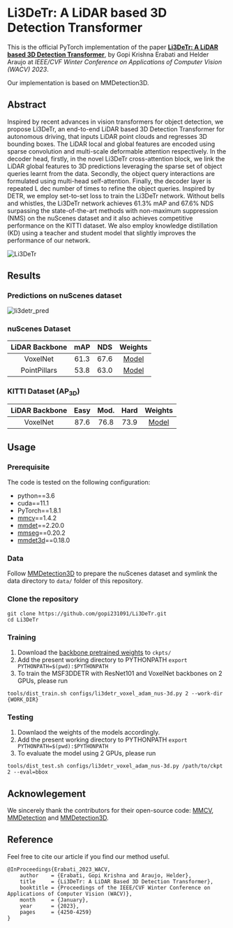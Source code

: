 # Li3DeTr: A LiDAR based 3D Detection Transformer

This is the official PyTorch implementation of the paper **[Li3DeTr: A LiDAR based 3D Detection Transformer](https://openaccess.thecvf.com/content/WACV2023/papers/Erabati_Li3DeTr_A_LiDAR_Based_3D_Detection_Transformer_WACV_2023_paper.pdf)**, by Gopi Krishna Erabati and Helder Araujo at *IEEE/CVF Winter Conference on Applications of Computer Vision (WACV) 2023*.

Our implementation is based on MMDetection3D.

## Abstract
Inspired by recent advances in vision transformers for object detection, we propose Li3DeTr, an end-to-end LiDAR based 3D Detection Transformer for autonomous driving, that inputs LiDAR point clouds and regresses 3D bounding boxes. The LiDAR local and global features are encoded using sparse convolution and multi-scale deformable attention respectively. In the decoder head, firstly, in the novel Li3DeTr cross-attention block, we link the LiDAR global features to 3D predictions leveraging the sparse set of object queries learnt from the data. Secondly, the object query interactions are formulated using multi-head self-attention. Finally, the decoder layer is repeated L dec number of times to refine the object queries. Inspired by DETR, we employ set-to-set loss to train the Li3DeTr network. Without bells and whistles, the Li3DeTr network achieves 61.3% mAP and 67.6% NDS surpassing the state-of-the-art methods with non-maximum suppression (NMS) on the nuScenes dataset and it also achieves competitive performance on the KITTI dataset. We also employ knowledge distillation (KD) using a teacher and student model that slightly improves the performance of our network.

![Li3DeTr](https://user-images.githubusercontent.com/22390149/198293675-5cc61685-d50f-434c-8c85-a1cb94f4da6b.png)

## Results

### Predictions on nuScenes dataset

![li3detr_pred](https://user-images.githubusercontent.com/22390149/198314047-d9e8c3b1-1eb4-4a65-a73e-71eda4101156.gif)

### nuScenes Dataset

| LiDAR Backbone | mAP | NDS | Weights |
| :---------: | :----: |:----: | :------: |
| VoxelNet | 61.3 | 67.6 | [Model](https://drive.google.com/file/d/1C_aBs9uyghA26T3nFoLQMg-4L97FA-Vo/view?usp=sharing) |
| PointPillars | 53.8 | 63.0 | [Model](https://drive.google.com/file/d/1IQ8tko4LY-kgLDHb7OKdJxjdPP4IRTTG/view?usp=sharing) |

### KITTI Dataset (AP<sub>3D</sub>)

| LiDAR Backbone | Easy | Mod. | Hard | Weights |
| :---------: | :----: | :----: |:----: | :------: |
| VoxelNet | 87.6 | 76.8 | 73.9 | [Model](https://drive.google.com/file/d/1PsKu-yOY0EJJSLzgNB0IJCoPLt-jm3A_/view?usp=sharing) |

## Usage

### Prerequisite

The code is tested on the following configuration:
- python==3.6
- cuda==11.1
- PyTorch==1.8.1
- [mmcv](https://github.com/open-mmlab/mmcv)==1.4.2
- [mmdet](https://github.com/open-mmlab/mmdetection)==2.20.0
- [mmseg](https://github.com/open-mmlab/mmsegmentation)==0.20.2
- [mmdet3d](https://github.com/open-mmlab/mmdetection3d)==0.18.0

### Data
Follow [MMDetection3D](https://mmdetection3d.readthedocs.io/en/latest/data_preparation.html) to prepare the nuScenes dataset and symlink the data directory to `data/` folder of this repository.

### Clone the repository
```
git clone https://github.com/gopi231091/Li3DeTr.git
cd Li3DeTr
```

### Training

1. Download the [backbone pretrained weights]() to `ckpts/`
2. Add the present working directory to PYTHONPATH `export PYTHONPATH=$(pwd):$PYTHONPATH`
3. To train the MSF3DDETR with ResNet101 and VoxelNet backbones on 2 GPUs, please run

`tools/dist_train.sh configs/li3detr_voxel_adam_nus-3d.py 2 --work-dir {WORK_DIR}`

### Testing
1. Downlaod the weights of the models accordingly.
2. Add the present working directory to PYTHONPATH `export PYTHONPATH=$(pwd):$PYTHONPATH`
3. To evaluate the model using 2 GPUs, please run

`tools/dist_test.sh configs/li3detr_voxel_adam_nus-3d.py /path/to/ckpt 2 --eval=bbox`

## Acknowlegement
We sincerely thank the contributors for their open-source code: [MMCV](https://github.com/open-mmlab/mmcv), [MMDetection](https://github.com/open-mmlab/mmdetection) and [MMDetection3D](https://github.com/open-mmlab/mmdetection3d).

## Reference
Feel free to cite our article if you find our method useful.
```
@InProceedings{Erabati_2023_WACV,
    author    = {Erabati, Gopi Krishna and Araujo, Helder},
    title     = {Li3DeTr: A LiDAR Based 3D Detection Transformer},
    booktitle = {Proceedings of the IEEE/CVF Winter Conference on Applications of Computer Vision (WACV)},
    month     = {January},
    year      = {2023},
    pages     = {4250-4259}
}
```


